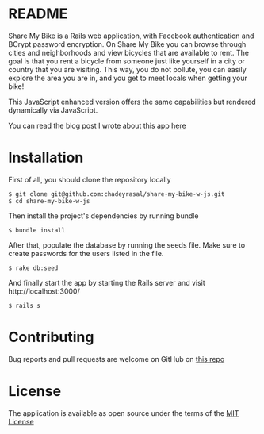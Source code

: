 # README

Share My Bike is a Rails web application, with Facebook authentication and BCrypt password encryption. On Share My Bike you can browse through cities and neighborhoods and view bicycles that are available to rent. The goal is that you rent a bicycle from someone just like yourself in a city or country that you are visiting. This way, you do not pollute, you can easily explore the area you are in, and you get to meet locals when getting your bike!

This JavaScript enhanced version offers the same capabilities but rendered dynamically via JavaScript.

You can read the blog post I wrote about this app <a href="https://medium.com/@annelaure.developer/adding-javascript-features-to-a-rails-web-application-14fb281a1ba1?sk=49bd84344661c0d73a7c176309e89ac2">here</a>


# Installation

First of all, you should clone the repository locally

```
$ git clone git@github.com:chadeyrasal/share-my-bike-w-js.git
$ cd share-my-bike-w-js
```

Then install the project's dependencies by running bundle

```
$ bundle install
```

After that, populate the database by running the seeds file. Make sure to create passwords for the users listed in the file.

```
$ rake db:seed
```

And finally start the app by starting the Rails server and visit http://localhost:3000/

```
$ rails s
```


# Contributing

Bug reports and pull requests are welcome on GitHub on <a href="https://github.com/chadeyrasal/share-my-bike-2">this repo</a>


# License

The application is available as open source under the terms of the <a href="https://opensource.org/licenses/MIT">MIT License</a>
